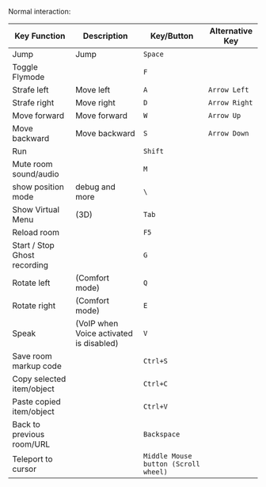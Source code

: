 Normal interaction:

| Key Function | Description | Key/Button | Alternative Key |
| --- | --- | --- | --- |
| Jump | Jump | `Space` | |
| Toggle Flymode |  | `F` |
| Strafe left | Move left | `A` | `Arrow Left` |
| Strafe right | Move right | `D` | `Arrow Right` |
| Move forward | Move forward | `W` | `Arrow Up` |
| Move backward | Move backward | `S` | `Arrow Down` |
| Run |  | `Shift` |  |
| Mute room sound/audio |  | `M` | |
| show position mode | debug and more | `\` |  |
| Show Virtual Menu | (3D) | `Tab` |  |
| Reload room |  | `F5` |  |
| Start / Stop Ghost recording |  | `G` |  |
| Rotate left | (Comfort mode) | `Q` |  |
| Rotate right | (Comfort mode) | `E` |  |
| Speak | (VoIP when Voice activated is disabled) | `V` |  |
| Save room markup code |  | `Ctrl+S` |  |
| Copy selected item/object |  | `Ctrl+C` |  |
| Paste copied item/object |  | `Ctrl+V` |  |
| Back to previous room/URL |  | `Backspace` |  |
| Teleport to cursor |  | `Middle Mouse button (Scroll wheel)` |  |


